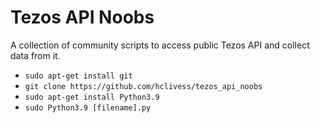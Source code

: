 # Tezos API Noobs

A collection of community scripts to access public Tezos API and collect data from it.

- `sudo apt-get install git`
- `git clone https://github.com/hclivess/tezos_api_noobs`
- `sudo apt-get install Python3.9`
- `sudo Python3.9 [filename].py`